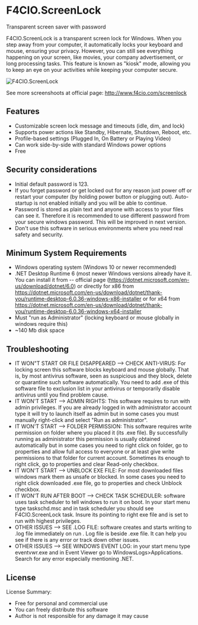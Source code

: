 # F4CIO.ScreenLock
Transparent screen saver with password

F4CIO.ScreenLock is a transparent screen lock for Windows. When you step away from your computer, it automatically locks your keyboard and mouse, ensuring your privacy. However, you can still see everything happening on your screen, like movies, your company advertisement, or long processing tasks. This feature is known as "kiosk" mode, allowing you to keep an eye on your activities while keeping your computer secure.

![F4CIO.ScreenLock](http://www.f4cio.com/ImageHandler.ashx?UploadedFile=true&pg=05733596-dc10-416e-9ebd-bb6fcdf9bce4&image=~/App_Data/UserImages/Image/ScreenLock/F4CIO.ScreenLock.jpg "F4CIO.ScreenLock")

See more screenshoots at official page: http://www.f4cio.com/screenlock

## Features
- Customizable screen lock message and timeouts (idle, dim, and lock)
- Supports power actions like Standby, Hibernate, Shutdown, Reboot, etc. 
- Profile-based settings (Plugged In, On Battery or Playing Video) 
- Can work side-by-side with standard Windows power options 
- Free

## Security considerations
- Initial default password is 123. 
- If you forget password or get locked out for any reason just power off or restart your computer (by holding power button or plugging out). Auto-startup is not enabled initially and you will be able to continue.
- Password is stored as plain text and anyone with access to your files can see it. Therefore it is recommended to use different password from your secure windows password. This will be improved in next version.
- Don't use this software in serious environments where you need real safety and security.

## Minimum System Requirements
- Windows operating system (Windows 10 or newer recommended)
- .NET Desktop Runtime 6 (most newer Windows versions already have it. You can install it from
-- official page (https://dotnet.microsoft.com/en-us/download/dotnet/6.0) or directly for x86 from https://dotnet.microsoft.com/en-us/download/dotnet/thank-you/runtime-desktop-6.0.36-windows-x86-installer or for x64 from https://dotnet.microsoft.com/en-us/download/dotnet/thank-you/runtime-desktop-6.0.36-windows-x64-installer
- Must "run as Administrator" (locking keyboard or mouse globally in windows require this)
- ~140 Mb disk space

## Troubleshooting
- IT WON"T START OR FILE DISAPPEARED --> CHECK ANTI-VIRUS: For locking screen this software blocks keyboard and mouse globally. That is, by most antivirus software, seen as suspicious and they block, delete or quarantine such software automatically. You need to add .exe of this software file to exclusion list in your antivirus or temporarily disable antivirus until you find problem cause.
- IT WON'T START --> ADMIN RIGHTS: This software requires to run with admin privileges. If you are already logged in with administrator account type it will try to launch itself as admin but in some cases you must manually right-click and select "Run as administrator". 
- IT WON'T START --> FOLDER PERMISSION: This software requires write permission on folder where you placed it (its .exe file). By successfully running as administrator this permission is usually obtained automatically but in some cases you need to right click on folder, go to properties and allow full access to everyone or at least give write permissions to that folder for current account. Sometimes its enough to right click, go to properties and clear Read-only checkbox.
- IT WON'T START --> UNBLOCK EXE FILE: For most downloaded files windows mark them as unsafe or blocked. In some cases you need to right click downloaded .exe file, go to properties and check Unblock checkbox.
- IT WON'T RUN AFTER BOOT --> CHECK TASK SCHEDULER: software uses task scheduler to tell windows to run it on boot. In your start menu type taskschd.msc and in task scheduler you should see F4CIO.ScreenLock task. Insure its pointing to right exe file and is set to run with highest privileges. 
- OTHER ISSUES --> SEE .LOG FILE: software creates and starts writing to .log file immediately on run . Log file is beside .exe file. It can help you see if there is any error or track down other issues.
- OTHER ISSUES --> SEE WINDOWS EVENT LOG: in your start menu type eventvwr.exe and in Event Viewer go to WindowsLogs>Applications. Search for any error especially mentioning .NET.

## License
License Summary:
- Free for personal and commercial use
- You can freely distribute this software
- Author is not responsible for any damage it may cause

